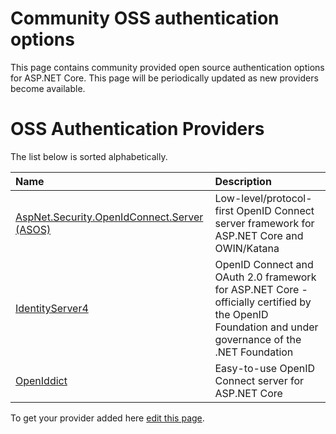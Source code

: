 # Community OSS authentication options

This page contains community provided open source authentication options for ASP.NET Core. This page will be periodically updated as new providers become available.

# OSS Authentication Providers

The list below is sorted alphabetically.

| Name                                                                                                                  | Description                                                                                                                                         |
|:----------------------------------------------------------------------------------------------------------------------|:----------------------------------------------------------------------------------------------------------------------------------------------------|
| [AspNet.Security.OpenIdConnect.Server (ASOS)](https://github.com/aspnet-contrib/AspNet.Security.OpenIdConnect.Server) | Low-level/protocol-first OpenID Connect server framework for ASP.NET Core and OWIN/Katana                                                           |
| [IdentityServer4](https://identityserver.io/)                                                                         | OpenID Connect and OAuth 2.0 framework for ASP.NET Core - officially certified by the OpenID Foundation and under governance of the .NET Foundation |
| [OpenIddict](https://github.com/openiddict/openiddict-core)                                                           | Easy-to-use OpenID Connect server for ASP.NET Core                                                                                                  |

To get your provider added here [edit this page](https://github.com/aspnet/Docs/edit/master/aspnetcore/security/authentication/community.md).
